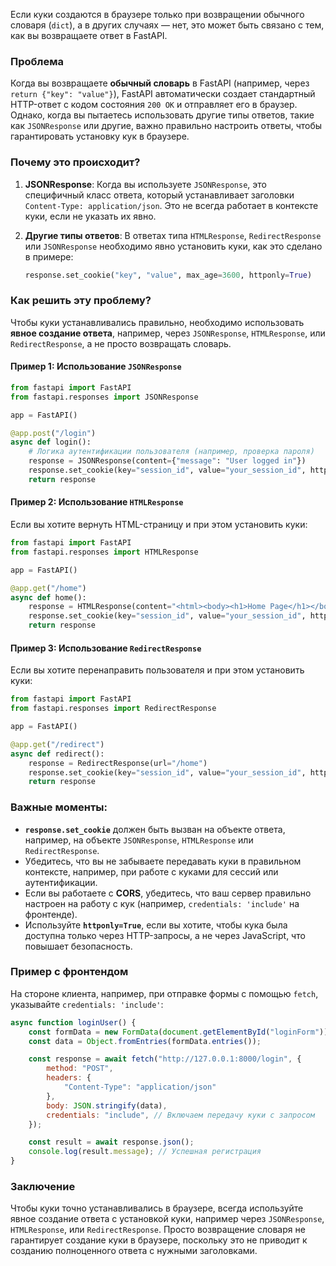 Если куки создаются в браузере только при возвращении обычного словаря (`dict`), а в других случаях — нет, это может быть связано с тем, как вы возвращаете ответ в FastAPI. 

### Проблема

Когда вы возвращаете **обычный словарь** в FastAPI (например, через `return {"key": "value"}`), FastAPI автоматически создает стандартный HTTP-ответ с кодом состояния `200 OK` и отправляет его в браузер. Однако, когда вы пытаетесь использовать другие типы ответов, такие как `JSONResponse` или другие, важно правильно настроить ответы, чтобы гарантировать установку кук в браузере.

### Почему это происходит?

1. **JSONResponse**:
   Когда вы используете `JSONResponse`, это специфичный класс ответа, который устанавливает заголовки `Content-Type: application/json`. Это не всегда работает в контексте куки, если не указать их явно.
   
2. **Другие типы ответов**:
   В ответах типа `HTMLResponse`, `RedirectResponse` или `JSONResponse` необходимо явно установить куки, как это сделано в примере:

   ```python
   response.set_cookie("key", "value", max_age=3600, httponly=True)
   ```

### Как решить эту проблему?

Чтобы куки устанавливались правильно, необходимо использовать **явное создание ответа**, например, через `JSONResponse`, `HTMLResponse`, или `RedirectResponse`, а не просто возвращать словарь.

#### Пример 1: Использование `JSONResponse`

```python
from fastapi import FastAPI
from fastapi.responses import JSONResponse

app = FastAPI()

@app.post("/login")
async def login():
    # Логика аутентификации пользователя (например, проверка пароля)
    response = JSONResponse(content={"message": "User logged in"})
    response.set_cookie(key="session_id", value="your_session_id", httponly=True, max_age=3600)
    return response
```

#### Пример 2: Использование `HTMLResponse`

Если вы хотите вернуть HTML-страницу и при этом установить куки:

```python
from fastapi import FastAPI
from fastapi.responses import HTMLResponse

app = FastAPI()

@app.get("/home")
async def home():
    response = HTMLResponse(content="<html><body><h1>Home Page</h1></body></html>")
    response.set_cookie(key="session_id", value="your_session_id", httponly=True, max_age=3600)
    return response
```

#### Пример 3: Использование `RedirectResponse`

Если вы хотите перенаправить пользователя и при этом установить куки:

```python
from fastapi import FastAPI
from fastapi.responses import RedirectResponse

app = FastAPI()

@app.get("/redirect")
async def redirect():
    response = RedirectResponse(url="/home")
    response.set_cookie(key="session_id", value="your_session_id", httponly=True, max_age=3600)
    return response
```

### Важные моменты:

- **`response.set_cookie`** должен быть вызван на объекте ответа, например, на объекте `JSONResponse`, `HTMLResponse` или `RedirectResponse`.
- Убедитесь, что вы не забываете передавать куки в правильном контексте, например, при работе с куками для сессий или аутентификации.
- Если вы работаете с **CORS**, убедитесь, что ваш сервер правильно настроен на работу с кук (например, `credentials: 'include'` на фронтенде).
- Используйте **`httponly=True`**, если вы хотите, чтобы кука была доступна только через HTTP-запросы, а не через JavaScript, что повышает безопасность.

### Пример с фронтендом

На стороне клиента, например, при отправке формы с помощью `fetch`, указывайте `credentials: 'include'`:

```javascript
async function loginUser() {
    const formData = new FormData(document.getElementById("loginForm"));
    const data = Object.fromEntries(formData.entries());

    const response = await fetch("http://127.0.0.1:8000/login", {
        method: "POST",
        headers: {
            "Content-Type": "application/json"
        },
        body: JSON.stringify(data),
        credentials: "include", // Включаем передачу куки с запросом
    });

    const result = await response.json();
    console.log(result.message); // Успешная регистрация
}
```

### Заключение

Чтобы куки точно устанавливались в браузере, всегда используйте явное создание ответа с установкой куки, например через `JSONResponse`, `HTMLResponse`, или `RedirectResponse`. Просто возвращение словаря не гарантирует создание куки в браузере, поскольку это не приводит к созданию полноценного ответа с нужными заголовками.